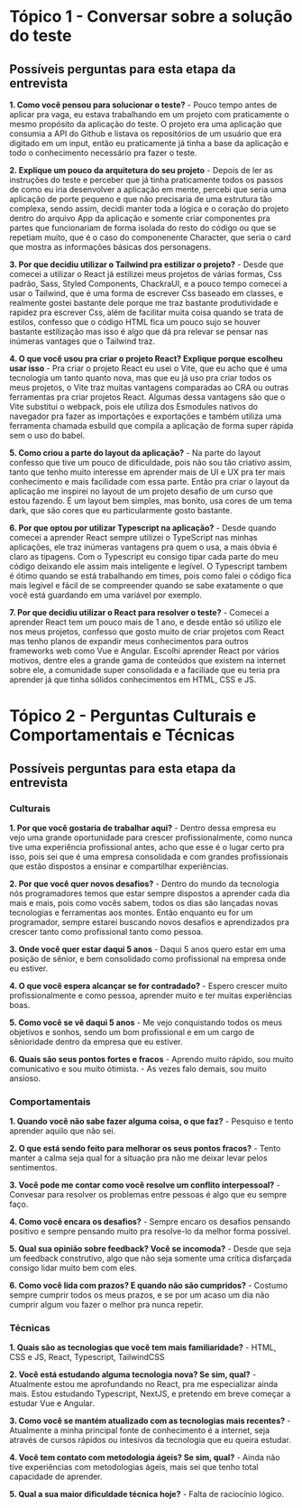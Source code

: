# Tópico 1 - Conversar sobre a solução do teste

## Possíveis perguntas para esta etapa da entrevista
**1. Como você pensou para solucionar o teste?**
    - Pouco tempo antes de aplicar pra vaga, eu estava trabalhando 
      em um projeto com praticamente o mesmo propósito da aplicação do
      teste. O projeto era uma aplicação que consumia a API do Github e
      listava os repositórios de um usuário que era digitado em um input,
      então eu praticamente já tinha a base da aplicação e todo o
      conhecimento necessário pra fazer o teste.

**2. Explique um pouco da arquitetura do seu projeto**
    - Depois de ler as instruções do teste e perceber que já tinha
      praticamente todos os passos de como eu iria desenvolver a 
      aplicação em mente, percebi que seria uma aplicação de porte 
      pequeno e que não precisaria de uma estrutura tão complexa, 
      sendo assim, decidi manter toda a lógica e o coração do projeto 
      dentro do arquivo App da aplicação e somente criar componentes pra partes
      que funcionariam de forma isolada do resto do código ou que se 
      repetiam muito, que é o caso do componenente Character, que seria
      o card que mostra as informações básicas dos personagens.

**3. Por que decidiu utilizar o Tailwind pra estilizar o projeto?**
    - Desde que comecei a utilizar o React já estilizei meus projetos
      de várias formas, Css padrão, Sass, Styled Components, ChackraUI,
      e a pouco tempo comecei a usar o Tailwind, que é uma forma de
      escrever Css baseado em classes, e realmente gostei bastante dele
      porque me traz bastante produtividade e rapidez pra escrever Css,
      além de facilitar muita coisa quando se trata de estilos, confesso
      que o código HTML fica um pouco sujo se houver bastante estilização
      mas isso é algo que dá pra relevar se pensar nas inúmeras vantages
      que o Tailwind traz.

**4. O que você usou pra criar o projeto React? Explique porque escolheu usar isso**
    - Pra criar o projeto React eu usei o Vite, que eu acho que é uma
      tecnologia um tanto quanto nova, mas que eu já uso pra criar todos
      os meus projetos, o Vite traz muitas vantagens comparadas ao CRA ou 
      outras ferramentas pra criar projetos React. Algumas dessa vantagens
      são que o Vite substitui o webpack, pois ele utiliza dos Esmodules 
      nativos do navegador pra fazer as importações e exportações e também 
      utiliza uma ferramenta chamada esbuild que compila a aplicação
      de forma super rápida sem o uso do babel.

**5. Como criou a parte do layout da aplicação?**
    - Na parte do layout confesso que tive um pouco de dificuldade, pois
      não sou tão criativo assim, tanto que tenho muito interesse em aprender
      mais de UI e UX pra ter mais conhecimento e mais facilidade com essa parte.
      Então pra criar o layout da aplicação me inspirei no layout de um projeto
      desafio de um curso que estou fazendo. É um layout bem simples, mas bonito,
      usa cores de um tema dark, que são cores que eu particularmente gosto bastante.

**6. Por que optou por utilizar Typescript na aplicação?**
    - Desde quando comecei a aprender React sempre utilizei o TypeScript nas 
      minhas aplicações, ele traz inúmeras vantagens pra quem o usa, a mais óbvia
      é claro as tipagens. Com o Typescript eu consigo tipar cada parte do meu código
      deixando ele assim mais inteligente e legível. O Typescript tambem é ótimo quando
      se está trabalhando em times, pois como falei o código fica mais legível e fácil de se
      compreender quando se sabe exatamente o que você está guardando em uma variável
      por exemplo.

**7. Por que decidiu utilizar o React para resolver o teste?**
    - Comecei a aprender React tem um pouco mais de 1 ano, e desde então só utilizo ele
      nos meus projetos, confesso que gosto muito de criar projetos com React mas tenho 
      planos de expandir meus conhecimentos para outros frameworks web como Vue e Angular.
      Escolhi aprender React por vários motivos, dentre eles a grande gama de conteúdos que 
      existem na internet sobre ele, a comunidade super consolidada e a faciliade que eu teria 
      pra aprender já que tinha sólidos conhecimentos em HTML, CSS e JS.


# Tópico 2 - Perguntas Culturais e Comportamentais e Técnicas

## Possíveis perguntas para esta etapa da entrevista
### Culturais
**1. Por que você gostaria de trabalhar aqui?**
    - Dentro dessa empresa eu vejo uma grande oportunidade para crescer profissionalmente,
      como nunca tive uma experiência profissional antes, acho que esse é o lugar certo pra 
      isso, pois sei que é uma empresa consolidada e com grandes profissionais que estão
      dispostos a ensinar e compartilhar experiências.

**2. Por que você quer novos desafios?**
    - Dentro do mundo da tecnologia nós programadores temos que estar sempre dispostos a
      aprender cada dia mais e mais, pois como vocês sabem, todos os dias são lançadas novas
      tecnologias e ferramentas aos montes. Então enquanto eu for um programador, sempre estarei
      buscando novos desafios e aprendizados pra crescer tanto como profissional tanto como
      pessoa.

**3. Onde você quer estar daqui 5 anos**
    - Daqui 5 anos quero estar em uma posição de sênior, e bem consolidado como profissional
      na empresa onde eu estiver.

**4. O que você espera alcançar se for contradado?**
    - Espero crescer muito profissionalmente e como pessoa, aprender muito e ter muitas experiências
      boas.

**5. Como você se vê daqui 5 anos**
    - Me vejo conquistando todos os meus objetivos e sonhos, sendo um bom profissional e em um cargo
      de sênioridade dentro da empresa que eu estiver.

**6. Quais são seus pontos fortes e fracos**
    - Aprendo muito rápido, sou muito comunicativo e sou muito ótimista.
    - As vezes falo demais, sou muito ansioso.

### Comportamentais
**1. Quando você não sabe fazer alguma coisa, o que faz?**
    - Pesquiso e tento aprender aquilo que não sei.

**2. O que está sendo feito para melhorar os seus pontos fracos?**
    - Tento manter a calma seja qual for a situação pra não me deixar levar pelos sentimentos.

**3. Você pode me contar como você resolve um conflito interpessoal?**
    - Convesar para resolver os problemas entre pessoas é algo que eu sempre faço.

**4. Como você encara os desafios?**
    - Sempre encaro os desafios pensando positivo e sempre pensando muito pra resolve-lo
      da melhor forma possível.

**5. Qual sua opinião sobre feedback? Você se incomoda?**
    - Desde que seja um feedback construtivo, algo que não seja somente uma crítica disfarçada
      consigo lidar muito bem com eles.

**6. Como você lida com prazos? E quando não são cumpridos?**
    - Costumo sempre cumprir todos os meus prazos, e se por um acaso um dia não cumprir algum
      vou fazer o melhor pra nunca repetir.

### Técnicas
**1. Quais são as tecnologias que você tem mais familiaridade?**
    - HTML, CSS e JS, React, Typescript, TailwindCSS

**2. Você está estudando alguma tecnologia nova? Se sim, qual?**
    - Atualmente estou me aprofundando no React, pra me especializar ainda mais. Estou estudando Typescript,
      NextJS, e pretendo em breve começar a estudar Vue e Angular.

**3. Como você se mantém atualizado com as tecnologias mais recentes?**
    - Atualmente a minha principal fonte de conhecimento é a internet, seja através de cursos rápidos
      ou intesivos da tecnologia que eu queira estudar.

**4. Você tem contato com metodologia ágeis? Se sim, qual?**
    - Ainda não tive experiências com metodologias ágeis, mais sei que tenho total capacidade de
      aprender.

**5. Qual a sua maior dificuldade técnica hoje?**
    - Falta de raciocínio lógico.